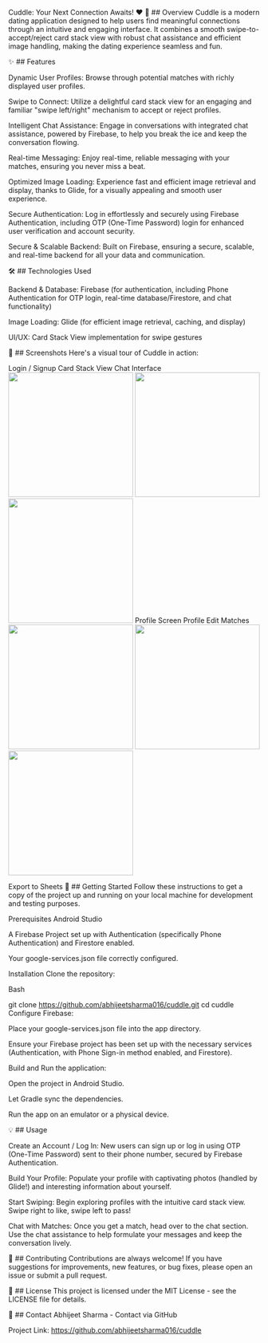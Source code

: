 Cuddle: Your Next Connection Awaits! ❤️
🌟 ## Overview
Cuddle is a modern dating application designed to help users find meaningful connections through an intuitive and engaging interface. It combines a smooth swipe-to-accept/reject card stack view with robust chat assistance and efficient image handling, making the dating experience seamless and fun.

✨ ## Features

Dynamic User Profiles: Browse through potential matches with richly displayed user profiles.

Swipe to Connect: Utilize a delightful card stack view for an engaging and familiar "swipe left/right" mechanism to accept or reject profiles.

Intelligent Chat Assistance: Engage in conversations with integrated chat assistance, powered by Firebase, to help you break the ice and keep the conversation flowing.

Real-time Messaging: Enjoy real-time, reliable messaging with your matches, ensuring you never miss a beat.

Optimized Image Loading: Experience fast and efficient image retrieval and display, thanks to Glide, for a visually appealing and smooth user experience.

Secure Authentication: Log in effortlessly and securely using Firebase Authentication, including OTP (One-Time Password) login for enhanced user verification and account security.

Secure & Scalable Backend: Built on Firebase, ensuring a secure, scalable, and real-time backend for all your data and communication.

🛠️ ## Technologies Used

Backend & Database: Firebase (for authentication, including Phone Authentication for OTP login, real-time database/Firestore, and chat functionality)

Image Loading: Glide (for efficient image retrieval, caching, and display)

UI/UX: Card Stack View implementation for swipe gestures

📸 ## Screenshots
Here's a visual tour of Cuddle in action:

Login / Signup	Card Stack View	Chat Interface
<img src="https://github.com/user-attachments/assets/9df55593-3b23-43e0-88dd-058ada4460a8" width="250">	<img src="https://github.com/user-attachments/assets/b6337ffc-1f97-4e85-9484-99cfc08b5e6d" width="250">	<img src="https://github.com/user-attachments/assets/fc8e95bc-8700-41e3-9687-518b0fc19844" width="250">
Profile Screen	Profile Edit	Matches
<img src="https://github.com/user-attachments/assets/821afb33-0c80-4bca-b8ef-9ade2fe009f4" width="250">	<img src="https://github.com/user-attachments/assets/879e9ebc-c8f9-49fe-9da8-b9291128ddd0" width="250">	<img src="https://github.com/user-attachments/assets/8b6c4464-5806-4e1b-ad25-0e3e11a15bef" width="250">

Export to Sheets
🚀 ## Getting Started
Follow these instructions to get a copy of the project up and running on your local machine for development and testing purposes.

Prerequisites
Android Studio

A Firebase Project set up with Authentication (specifically Phone Authentication) and Firestore enabled.

Your google-services.json file correctly configured.

Installation
Clone the repository:

Bash

git clone https://github.com/abhijeetsharma016/cuddle.git
cd cuddle
Configure Firebase:

Place your google-services.json file into the app directory.

Ensure your Firebase project has been set up with the necessary services (Authentication, with Phone Sign-in method enabled, and Firestore).

Build and Run the application:

Open the project in Android Studio.

Let Gradle sync the dependencies.

Run the app on an emulator or a physical device.

💡 ## Usage

Create an Account / Log In: New users can sign up or log in using OTP (One-Time Password) sent to their phone number, secured by Firebase Authentication.

Build Your Profile: Populate your profile with captivating photos (handled by Glide!) and interesting information about yourself.

Start Swiping: Begin exploring profiles with the intuitive card stack view. Swipe right to like, swipe left to pass!

Chat with Matches: Once you get a match, head over to the chat section. Use the chat assistance to help formulate your messages and keep the conversation lively.

🤝 ## Contributing
Contributions are always welcome! If you have suggestions for improvements, new features, or bug fixes, please open an issue or submit a pull request.

📄 ## License
This project is licensed under the MIT License - see the LICENSE file for details.

📧 ## Contact
Abhijeet Sharma - Contact via GitHub

Project Link: https://github.com/abhijeetsharma016/cuddle
